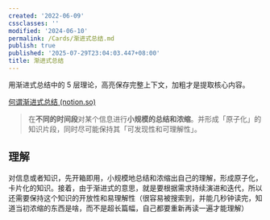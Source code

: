 ```yaml
---
created: '2022-06-09'
cssclasses: ''
modified: '2024-06-10'
permalink: /Cards/渐进式总结.md
publish: true
published: '2025-07-29T23:04:03.447+08:00'
title: 渐进式总结
---
```

用渐进式总结中的 5 层理论，高亮保存完整上下文，加粗才是提取核心内容。

[何谓渐进式总结 (notion.so)](https://www.notion.so/3a8c5d77b5be42c58719d174bfbfa935)

> 在**不同的时间段**对某个信息进行**小规模的总结和浓缩**。并形成「原子化」的知识片段，同时尽可能保持其「可发现性和可理解性」。

## 理解

对信息或者知识，先开箱即用，小规模地总结和浓缩出自己的理解，形成原子化，卡片化的知识。接着，由于渐进式的意思，就是要根据需求持续演进和迭代，所以还需要保持这个知识的开放性和易理解性（很容易被搜索到，并能几秒钟读完，知道当初浓缩的东西是啥，而不是超长篇幅，自己都要重新再读一遍才能理解）